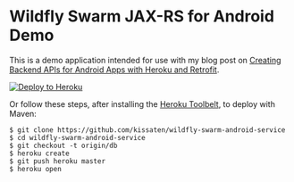 # Wildfly Swarm JAX-RS for Android Demo

This is a demo application intended for use with my blog post on [Creating Backend APIs for Android Apps with Heroku and Retrofit](http://jkutner.github.io/2016/08/18/android-backend-api-heroku-retrofit.html).

[![Deploy to Heroku](https://www.herokucdn.com/deploy/button.png)](https://heroku.com/deploy)

Or follow these steps, after installing the [Heroku Toolbelt](https://toolbelt.heroku.com/), to deploy with Maven:

```sh-session
$ git clone https://github.com/kissaten/wildfly-swarm-android-service
$ cd wildfly-swarm-android-service
$ git checkout -t origin/db
$ heroku create
$ git push heroku master
$ heroku open
```

